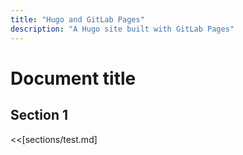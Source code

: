 ```yaml
---
title: "Hugo and GitLab Pages"
description: "A Hugo site built with GitLab Pages"
---
```


# Document title

## Section 1

<<[sections/test.md]
